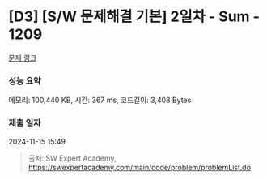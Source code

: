 # [D3] [S/W 문제해결 기본] 2일차 - Sum - 1209 

[문제 링크](https://swexpertacademy.com/main/code/problem/problemDetail.do?contestProbId=AV13_BWKACUCFAYh) 

### 성능 요약

메모리: 100,440 KB, 시간: 367 ms, 코드길이: 3,408 Bytes

### 제출 일자

2024-11-15 15:49



> 출처: SW Expert Academy, https://swexpertacademy.com/main/code/problem/problemList.do